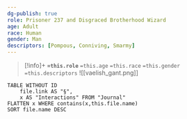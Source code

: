 ```yaml
---
dg-publish: true
role: Prisoner 237 and Disgraced Brotherhood Wizard
age: Adult
race: Human
gender: Man
descriptors: [Pompous, Conniving, Smarmy]
---
```


> [!info]+
> **`=this.role`**
> `=this.age` `=this.race` `=this.gender`
> `=this.descriptors` 
> ![[vaelish_gant.png]]

```dataview
TABLE WITHOUT ID
	file.link AS "§", 
	x AS "Interactions" FROM "Journal"
FLATTEN x WHERE contains(x,this.file.name) 
SORT file.name DESC
```


